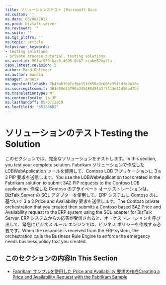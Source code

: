 ```yaml
---
title: ソリューションのテスト |Microsoft Docs
ms.custom: ''
ms.date: 06/08/2017
ms.prod: biztalk-server
ms.reviewer: ''
ms.suite: ''
ms.tgt_pltfrm: ''
ms.topic: article
helpviewer_keywords:
- testing solutions
- private process tutorial, testing solutions
ms.assetid: 90faf959-bac6-4695-8cb7-ecabe52baf1a
caps.latest.revision: 5
author: MandiOhlinger
ms.author: mandia
manager: anneta
ms.openlocfilehash: 7b43ab300fefbe1916b58e9c606c2541dfd0a10e
ms.sourcegitcommit: 381e83d43796a345488d54b3f7413e11d56ad7be
ms.translationtype: MT
ms.contentlocale: ja-JP
ms.lasthandoff: 05/07/2019
ms.locfileid: "65280602"
---
```

# <a name="testing-the-solution"></a><span data-ttu-id="96d8a-102">ソリューションのテスト</span><span class="sxs-lookup"><span data-stu-id="96d8a-102">Testing the Solution</span></span>
<span data-ttu-id="96d8a-103">このセクションでは、完全なソリューションをテストします。</span><span class="sxs-lookup"><span data-stu-id="96d8a-103">In this section, you test your complete solution.</span></span> <span data-ttu-id="96d8a-104">Fabrikam ソリューションで作成した LOBWebApplication ツールを使用して、Contoso LOB アプリケーションに 3 a 2 PIP 要求を送信します。</span><span class="sxs-lookup"><span data-stu-id="96d8a-104">You use the LOBWebApplication tool created in the Fabrikam solution to submit 3A2 PIP requests to the Contoso LOB application.</span></span> <span data-ttu-id="96d8a-105">作成した Contoso のプライベート オーケストレーションは、BizTalk Server の SQL アダプターを使用して、ERP システムに Contoso のに基づいて 3 a 2 Price and Availability 要求を送信します。</span><span class="sxs-lookup"><span data-stu-id="96d8a-105">The Contoso private orchestration that you created then submits a Contoso based 3A2 Price and Availability request to the ERP system using the SQL adapter for BizTalk Server.</span></span> <span data-ttu-id="96d8a-106">ERP システムからの応答が受信されると、オーケストレーションを呼び出して、緊急にビジネス ルール エンジンでは、ビジネス ポリシーを作成する必要です。</span><span class="sxs-lookup"><span data-stu-id="96d8a-106">When the response is received from the ERP system, the orchestration calls the Business Rule Engine to enforce the emergency needs business policy that you created.</span></span>  
  
## <a name="in-this-section"></a><span data-ttu-id="96d8a-107">このセクションの内容</span><span class="sxs-lookup"><span data-stu-id="96d8a-107">In This Section</span></span>  
  
-   [<span data-ttu-id="96d8a-108">Fabrikam サンプルを使用した Price and Availability 要求の作成</span><span class="sxs-lookup"><span data-stu-id="96d8a-108">Creating a Price and Availability Request with the Fabrikam Sample</span></span>](../../adapters-and-accelerators/accelerator-rosettanet/creating-a-price-and-availability-request-with-the-fabrikam-sample.md)